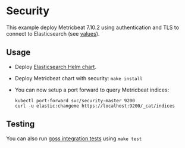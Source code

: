 # Security

This example deploy Metricbeat 7.10.2 using authentication and TLS to connect to
Elasticsearch (see [values][]).


## Usage

* Deploy [Elasticsearch Helm chart][].

* Deploy Metricbeat chart with security: `make install`

* You can now setup a port forward to query Metricbeat indices:

  ```
  kubectl port-forward svc/security-master 9200
  curl -u elastic:changeme https://localhost:9200/_cat/indices
  ```


## Testing

You can also run [goss integration tests][] using `make test`


[elasticsearch helm chart]: https://github.com/elastic/helm-charts/tree/7.10/elasticsearch/examples/security/
[goss integration tests]: https://github.com/elastic/helm-charts/tree/7.10/metricbeat/examples/security/test/goss.yaml
[values]: https://github.com/elastic/helm-charts/tree/7.10/metricbeat/examples/security/values.yaml
